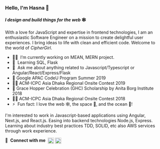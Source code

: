 
### Hello, I'm Hasna 👋
#### _I design and build things for the web_ 🕸️

With a love for JavaScript and expertise in frontend technologies, I am an enthusiastic Software Engineer on a mission to create delightful user experiences. I bring ideas to life with clean and efficient code. Welcome to the world of _CipherGirl_.

- 👩‍💻 &nbsp;I’m currently working on MEAN, MERN project.
- 🌱 &nbsp;Learning SQL, Flask
- 💬 &nbsp;Ask me about anything related to Javascript/Typescript or Angular/React/Express/Flask
- 🏅 Google APAC CodeU Program Summer 2019
- 👩‍💻 ACM-ICPC Asia Dhaka Regional Onsite Contest 2019
- 🏅 Grace Hopper Celebration (GHC) Scholarship by Anita Borg Institute 2018
- 👩‍💻 ACM-ICPC Asia Dhaka Regional Onsite Contest 2018
- ⚡ &nbsp;Fun fact: I love the web 🕸️, the space 🌌, and the ocean 🌊!

I'm interested to work in Javascript-based applications using Angular, Next.js, and React.js. Easing into backend technologies Node.js, Express. Learning about industry best practices TDD, SOLID, etc also AWS services through work experience.

🔗 &nbsp;**Connect with me**
 &nbsp;<a href="https://linkedin.com/in/hasna-hena-mow" target="_blank"><img align="center" src="https://raw.githubusercontent.com/rahuldkjain/github-profile-readme-generator/master/src/images/icons/Social/linked-in-alt.svg" alt="hasnahenamow" height="20" width="20" /></a>
<a href="https://instagram.com/ciphergirl.dev" target="_blank"><img align="center" src="https://raw.githubusercontent.com/rahuldkjain/github-profile-readme-generator/master/src/images/icons/Social/instagram.svg" alt="ciphergirl.dev" height="20" width="20" /></a>

